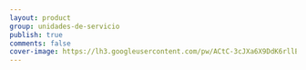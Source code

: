 ```yaml
---
layout: product
group: unidades-de-servicio
publish: true
comments: false
cover-image: https://lh3.googleusercontent.com/pw/ACtC-3cJXa6X9DdK6rllEjlbvRaBsWySgTkxRRu6C4uvl-bHzCQOrrldS0bKZdbpCto_830GUyqG8rzYjmwavMISfPkI0CsWePi3fJK3NKXxWxHsuO2REvLQzQM_Dytuymh5DpuWtTaYC-3vkySukl3fU-nuwA=w1920-h1080-no?authuser=1
---
```

